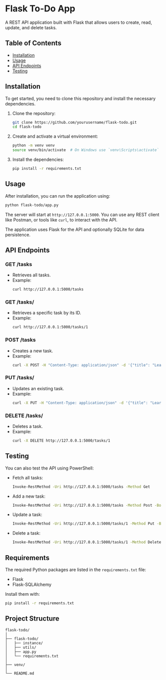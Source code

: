 
# Flask To-Do App

A REST API application built with Flask that allows users to create, read, update, and delete tasks.

## Table of Contents

- [Installation](#installation)
- [Usage](#usage)
- [API Endpoints](#api-endpoints)
- [Testing](#testing)

## Installation

To get started, you need to clone this repository and install the necessary dependencies.

1. Clone the repository:
   ```sh
   git clone https://github.com/yourusername/flask-todo.git
   cd flask-todo
   ```
2. Create and activate a virtual environment:
   ```sh
   python -m venv venv
   source venv/bin/activate  # On Windows use `venv\Scripts\activate`
   ```
3. Install the dependencies:
   ```sh
   pip install -r requirements.txt
   ```

## Usage

After installation, you can run the application using:

```sh
python flask-todo/app.py
```

The server will start at `http://127.0.0.1:5000`. You can use any REST client like Postman, or tools like `curl`, to interact with the API.

The application uses Flask for the API and optionally SQLite for data persistence.

## API Endpoints

### GET /tasks
- Retrieves all tasks.
- Example:
  ```sh
  curl http://127.0.0.1:5000/tasks
  ```

### GET /tasks/<id>
- Retrieves a specific task by its ID.
- Example:
  ```sh
  curl http://127.0.0.1:5000/tasks/1
  ```

### POST /tasks
- Creates a new task.
- Example:
  ```sh
  curl -X POST -H "Content-Type: application/json" -d '{"title": "Learn Flask"}' http://127.0.0.1:5000/tasks
  ```

### PUT /tasks/<id>
- Updates an existing task.
- Example:
  ```sh
  curl -X PUT -H "Content-Type: application/json" -d '{"title": "Learn Flask and REST", "done": true}' http://127.0.0.1:5000/tasks/1
  ```

### DELETE /tasks/<id>
- Deletes a task.
- Example:
  ```sh
  curl -X DELETE http://127.0.0.1:5000/tasks/1
  ```

## Testing

You can also test the API using PowerShell:

- Fetch all tasks:
  ```sh
  Invoke-RestMethod -Uri http://127.0.0.1:5000/tasks -Method Get
  ```
- Add a new task:
  ```sh
  Invoke-RestMethod -Uri http://127.0.0.1:5000/tasks -Method Post -Body '{"title": "Learn Flask"}' -ContentType "application/json"
  ```
- Update a task:
  ```sh
  Invoke-RestMethod -Uri http://127.0.0.1:5000/tasks/1 -Method Put -Body '{"title": "Learn Flask and REST", "done": true}' -ContentType "application/json"
  ```
- Delete a task:
  ```sh
  Invoke-RestMethod -Uri http://127.0.0.1:5000/tasks/1 -Method Delete
  ```

## Requirements

The required Python packages are listed in the `requirements.txt` file:

- Flask
- Flask-SQLAlchemy

Install them with:

```sh
pip install -r requirements.txt
```

## Project Structure

```
flask-todo/
│
├── flask-todo/
│   ├── instance/
│   ├── utils/
│   ├── app.py
│   └── requirements.txt
│
├── venv/
│
└── README.md
```
